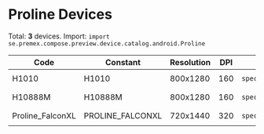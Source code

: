 # Proline Devices

Total: **3** devices. Import: `import se.premex.compose.preview.device.catalog.android.Proline`

| Code | Constant | Resolution | DPI | Compose Spec | Preview Usage |
|------|----------|------------|-----|-------------|---------------|
| H1010 | H1010 | 800x1280 | 160 | `spec:width=800px,height=1280px,dpi=160` | `@Preview(device = Proline.H1010)` |
| H10888M | H10888M | 800x1280 | 160 | `spec:width=800px,height=1280px,dpi=160` | `@Preview(device = Proline.H10888M)` |
| Proline_FalconXL | PROLINE_FALCONXL | 720x1440 | 320 | `spec:width=720px,height=1440px,dpi=320` | `@Preview(device = Proline.PROLINE_FALCONXL)` |

<!-- Generated automatically. Do not edit manually. -->
